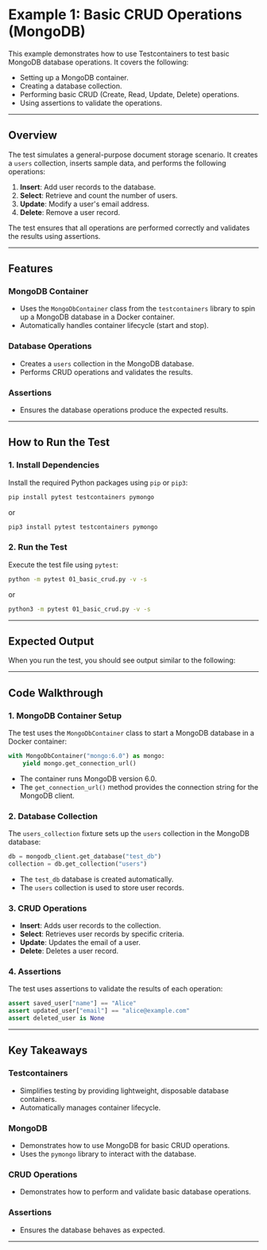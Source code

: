 # Example 1: Basic CRUD Operations (MongoDB)

This example demonstrates how to use Testcontainers to test basic MongoDB database operations. It covers the following:

- Setting up a MongoDB container.
- Creating a database collection.
- Performing basic CRUD (Create, Read, Update, Delete) operations.
- Using assertions to validate the operations.

---

## Overview

The test simulates a general-purpose document storage scenario. It creates a `users` collection, inserts sample data, and performs the following operations:

1. **Insert**: Add user records to the database.
2. **Select**: Retrieve and count the number of users.
3. **Update**: Modify a user's email address.
4. **Delete**: Remove a user record.

The test ensures that all operations are performed correctly and validates the results using assertions.

---

## Features

### MongoDB Container

- Uses the `MongoDbContainer` class from the `testcontainers` library to spin up a MongoDB database in a Docker container.
- Automatically handles container lifecycle (start and stop).

### Database Operations

- Creates a `users` collection in the MongoDB database.
- Performs CRUD operations and validates the results.

### Assertions

- Ensures the database operations produce the expected results.

---

## How to Run the Test

### 1. Install Dependencies

Install the required Python packages using `pip` or `pip3`:

```bash
pip install pytest testcontainers pymongo
```

or

```bash
pip3 install pytest testcontainers pymongo
```

### 2. Run the Test

Execute the test file using `pytest`:

```bash
python -m pytest 01_basic_crud.py -v -s
```

or

```bash
python3 -m pytest 01_basic_crud.py -v -s
```

---

## Expected Output

When you run the test, you should see output similar to the following:



---

## Code Walkthrough

### 1. MongoDB Container Setup

The test uses the `MongoDbContainer` class to start a MongoDB database in a Docker container:

```python
with MongoDbContainer("mongo:6.0") as mongo:
    yield mongo.get_connection_url()
```

- The container runs MongoDB version 6.0.
- The `get_connection_url()` method provides the connection string for the MongoDB client.

### 2. Database Collection

The `users_collection` fixture sets up the `users` collection in the MongoDB database:

```python
db = mongodb_client.get_database("test_db")
collection = db.get_collection("users")
```

- The `test_db` database is created automatically.
- The `users` collection is used to store user records.

### 3. CRUD Operations

- **Insert**: Adds user records to the collection.
- **Select**: Retrieves user records by specific criteria.
- **Update**: Updates the email of a user.
- **Delete**: Deletes a user record.

### 4. Assertions

The test uses assertions to validate the results of each operation:

```python
assert saved_user["name"] == "Alice"
assert updated_user["email"] == "alice@example.com"
assert deleted_user is None
```

---

## Key Takeaways

### Testcontainers

- Simplifies testing by providing lightweight, disposable database containers.
- Automatically manages container lifecycle.

### MongoDB

- Demonstrates how to use MongoDB for basic CRUD operations.
- Uses the `pymongo` library to interact with the database.

### CRUD Operations

- Demonstrates how to perform and validate basic database operations.

### Assertions

- Ensures the database behaves as expected.

---

